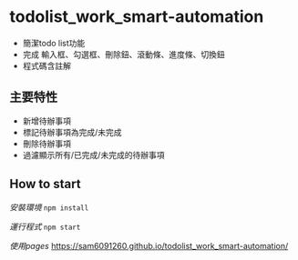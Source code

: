 <h1>todolist_work_smart-automation</h1>

- 簡潔todo list功能
- 完成 輸入框、勾選框、刪除鈕、滾動條、進度條、切換鈕
- 程式碼含註解
 ## 主要特性

- 新增待辦事項
- 標記待辦事項為完成/未完成
- 刪除待辦事項
- 過濾顯示所有/已完成/未完成的待辦事項

 ## How to start

*安裝環境*
`npm install`

*運行程式*
`npm start`

*使用pages*
https://sam6091260.github.io/todolist_work_smart-automation/

